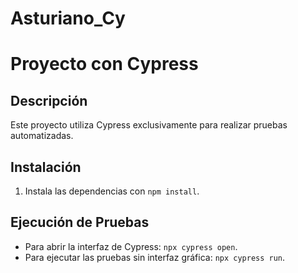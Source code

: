 ﻿# Asturiano_Cy
# Proyecto con Cypress

## Descripción
Este proyecto utiliza Cypress exclusivamente para realizar pruebas automatizadas.

## Instalación
1. Instala las dependencias con `npm install`.

## Ejecución de Pruebas
- Para abrir la interfaz de Cypress: `npx cypress open`.
- Para ejecutar las pruebas sin interfaz gráfica: `npx cypress run`.

